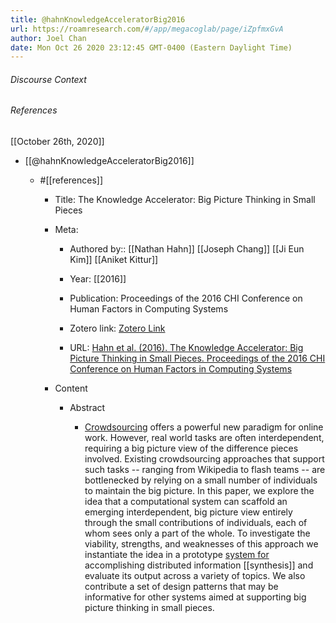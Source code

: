```yaml
---
title: @hahnKnowledgeAcceleratorBig2016
url: https://roamresearch.com/#/app/megacoglab/page/iZpfmxGvA
author: Joel Chan
date: Mon Oct 26 2020 23:12:45 GMT-0400 (Eastern Daylight Time)
---
```




###### Discourse Context



###### References

[[October 26th, 2020]]

- [[@hahnKnowledgeAcceleratorBig2016]]

    - #[[references]]

        - Title: The Knowledge Accelerator: Big Picture Thinking in Small Pieces

        - Meta:

            - Authored by:: [[Nathan Hahn]] [[Joseph Chang]] [[Ji Eun Kim]] [[Aniket Kittur]]

            - Year: [[2016]]

            - Publication: Proceedings of the 2016 CHI Conference on Human Factors in Computing Systems

            - Zotero link: [Zotero Link](zotero://select/items/1_V6NTDGBD)

            - URL: [Hahn et al. (2016). The Knowledge Accelerator: Big Picture Thinking in Small Pieces. Proceedings of the 2016 CHI Conference on Human Factors in Computing Systems](http://doi.acm.org/10.1145/2858036.2858364)

        - Content

            - Abstract

                - [Crowdsourcing]([[crowdsourcing]]) offers a powerful new paradigm for online work. However, real world tasks are often interdependent, requiring a big picture view of the difference pieces involved. Existing crowdsourcing approaches that support such tasks -- ranging from Wikipedia to flash teams -- are bottlenecked by relying on a small number of individuals to maintain the big picture. In this paper, we explore the idea that a computational system can scaffold an emerging interdependent, big picture view entirely through the small contributions of individuals, each of whom sees only a part of the whole. To investigate the viability, strengths, and weaknesses of this approach we instantiate the idea in a prototype [system for]([[system-for]]) accomplishing distributed information [[synthesis]] and evaluate its output across a variety of topics. We also contribute a set of design patterns that may be informative for other systems aimed at supporting big picture thinking in small pieces.
